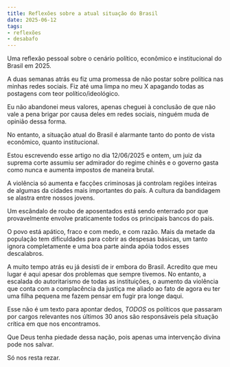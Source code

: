```yaml
---
title: Reflexões sobre a atual situação do Brasil
date: 2025-06-12
tags:
- reflexões
- desabafo
---
```

Uma reflexão pessoal sobre o cenário político, econômico e institucional do Brasil em 2025.
<!-- excerpt -->

A duas semanas atrás eu fiz uma promessa de não postar sobre política nas minhas redes sociais.
Fiz até uma limpa no meu X apagando todas as postagens com teor político/ideológico.

Eu não abandonei meus valores, apenas cheguei à conclusão de que não vale a pena brigar
por causa deles em redes sociais, ninguém muda de opinião dessa forma. 

No entanto, a situação atual do Brasil é alarmante tanto do ponto de vista econômico, quanto institucional.

Estou escrevendo esse artigo no dia 12/06/2025 e ontem, um juiz da suprema corte assumiu
ser admirador do regime chinês e o governo gasta como nunca e aumenta impostos de maneira brutal.

A violência só aumenta e facções criminosas já controlam regiões inteiras de algumas da cidades mais importantes do país. A cultura da bandidagem se alastra
entre nossos jovens.

Um escândalo de roubo de aposentados está sendo enterrado por que provavelmente envolve praticamente todos os principais bancos do país.

O povo está apático, fraco e com medo, e com razão. Mais da metade da população tem dificuldades para cobrir as despesas básicas, um tanto ignora completamente e uma boa parte ainda apóia todos esses descalabros.

A muito tempo atrás eu já desisti de ir embora do Brasil. Acredito que meu lugar é aqui apesar
dos problemas que sempre tivemos. No entanto, a escalada do autoritarismo de todas as instituições, o aumento da violência que conta com a complacência da justiça me aliado ao fato de agora eu ter uma filha pequena me fazem pensar em fugir pra longe daqui.

Esse não é um texto para apontar dedos, *TODOS* os políticos que passaram por cargos relevantes
nos últimos 30 anos são responsáveis pela situação crítica em que nos encontramos.

Que Deus tenha piedade dessa nação, pois apenas uma intervenção divina pode nos salvar.

Só nos resta rezar.
